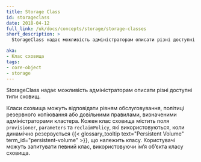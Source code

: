 ```yaml
---
title: Storage Class
id: storageclass
date: 2018-04-12
full_link: /uk/docs/concepts/storage/storage-classes
short_description: >
  StorageClass надає можливість адміністраторам описати різні доступні типи сховищ.

aka: 
- Клас сховища 
tags:
- core-object
- storage
---
```


StorageClass надає можливість адміністраторам описати різні доступні типи сховищ.

<!--more-->

Класи сховища можуть відповідати рівням обслуговування, політиці резервного копіювання або довільними правилами, визначеними адміністраторами кластера. Кожен клас сховища містить поля `provisioner`, `parameters` та `reclaimPolicy`, які використовуються, коли динамічно резервується {{< glossary_tooltip text="Persistent Volume" term_id="persistent-volume" >}}, що належить класу. Користувачі можуть запитувати певний клас, використовуючи імʼя обʼєкта класу сховища.
